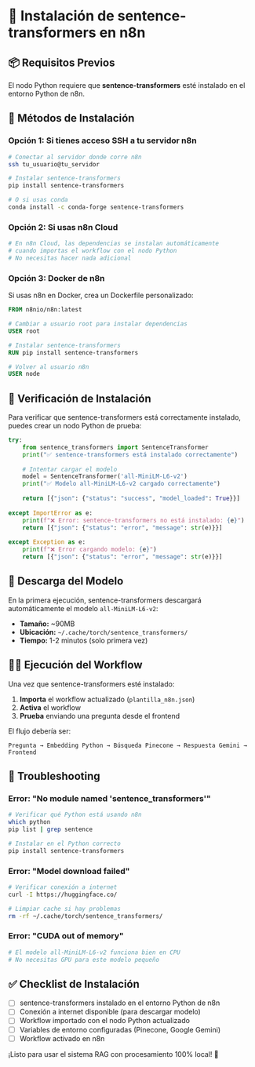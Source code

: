 # 🐍 Instalación de sentence-transformers en n8n

## 📦 Requisitos Previos

El nodo Python requiere que **sentence-transformers** esté instalado en el entorno Python de n8n.

## 🚀 Métodos de Instalación

### Opción 1: Si tienes acceso SSH a tu servidor n8n
```bash
# Conectar al servidor donde corre n8n
ssh tu_usuario@tu_servidor

# Instalar sentence-transformers
pip install sentence-transformers

# O si usas conda
conda install -c conda-forge sentence-transformers
```

### Opción 2: Si usas n8n Cloud
```bash
# En n8n Cloud, las dependencias se instalan automáticamente
# cuando importas el workflow con el nodo Python
# No necesitas hacer nada adicional
```

### Opción 3: Docker de n8n
Si usas n8n en Docker, crea un Dockerfile personalizado:

```dockerfile
FROM n8nio/n8n:latest

# Cambiar a usuario root para instalar dependencias
USER root

# Instalar sentence-transformers
RUN pip install sentence-transformers

# Volver al usuario n8n
USER node
```

## 🔧 Verificación de Instalación

Para verificar que sentence-transformers está correctamente instalado, puedes crear un nodo Python de prueba:

```python
try:
    from sentence_transformers import SentenceTransformer
    print("✅ sentence-transformers está instalado correctamente")
    
    # Intentar cargar el modelo
    model = SentenceTransformer('all-MiniLM-L6-v2')
    print("✅ Modelo all-MiniLM-L6-v2 cargado correctamente")
    
    return [{"json": {"status": "success", "model_loaded": True}}]
    
except ImportError as e:
    print(f"❌ Error: sentence-transformers no está instalado: {e}")
    return [{"json": {"status": "error", "message": str(e)}}]
    
except Exception as e:
    print(f"❌ Error cargando modelo: {e}")
    return [{"json": {"status": "error", "message": str(e)}}]
```

## 📁 Descarga del Modelo

En la primera ejecución, sentence-transformers descargará automáticamente el modelo `all-MiniLM-L6-v2`:

- **Tamaño:** ~90MB
- **Ubicación:** `~/.cache/torch/sentence_transformers/`
- **Tiempo:** 1-2 minutos (solo primera vez)

## 🏃‍♂️ Ejecución del Workflow

Una vez que sentence-transformers esté instalado:

1. **Importa** el workflow actualizado (`plantilla_n8n.json`)
2. **Activa** el workflow
3. **Prueba** enviando una pregunta desde el frontend

El flujo debería ser:
```
Pregunta → Embedding Python → Búsqueda Pinecone → Respuesta Gemini → Frontend
```

## 🐛 Troubleshooting

### Error: "No module named 'sentence_transformers'"
```bash
# Verificar qué Python está usando n8n
which python
pip list | grep sentence

# Instalar en el Python correcto
pip install sentence-transformers
```

### Error: "Model download failed"
```bash
# Verificar conexión a internet
curl -I https://huggingface.co/

# Limpiar cache si hay problemas
rm -rf ~/.cache/torch/sentence_transformers/
```

### Error: "CUDA out of memory"
```python
# El modelo all-MiniLM-L6-v2 funciona bien en CPU
# No necesitas GPU para este modelo pequeño
```

## ✅ Checklist de Instalación

- [ ] sentence-transformers instalado en el entorno Python de n8n
- [ ] Conexión a internet disponible (para descargar modelo)
- [ ] Workflow importado con el nodo Python actualizado
- [ ] Variables de entorno configuradas (Pinecone, Google Gemini)
- [ ] Workflow activado en n8n

¡Listo para usar el sistema RAG con procesamiento 100% local! 🎉